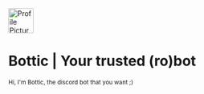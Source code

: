 <div style="display: flex; flex-direction: row; gap: 10px"><picture> <img height="50" width="50" title="Profile Picture" src="https://github.com/b0rrajo/BOTTIC/blob/main/Resources/IMG'S/Profile%20picture.png" /> </picture></div> 

# Bottic | Your trusted (ro)bot

<sub>Hi, I'm Bottic, the discord bot that you want ;)</sub>
